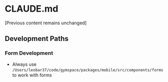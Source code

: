 # CLAUDE.md

[Previous content remains unchanged]

## Development Paths

### Form Development
- Always use `/Users/leobar37/code/gymspace/packages/mobile/src/components/forms` to work with forms